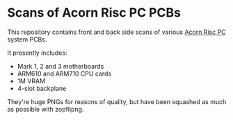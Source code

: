 # Scans of Acorn Risc PC PCBs

This repository contains front and back side scans of various [Acorn Risc PC](https://en.wikipedia.org/wiki/Risc_PC) system PCBs.

It presently includes:

* Mark 1, 2 and 3 motherboards
* ARM610 and ARM710 CPU cards
* 1M VRAM
* 4-slot backplane

They're huge PNGs for reasons of quality, but have been squashed as much as possible with zopflipng.
